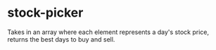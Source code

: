 # stock-picker
Takes in an array where each element represents a day's stock price, returns the best days to buy and sell.
